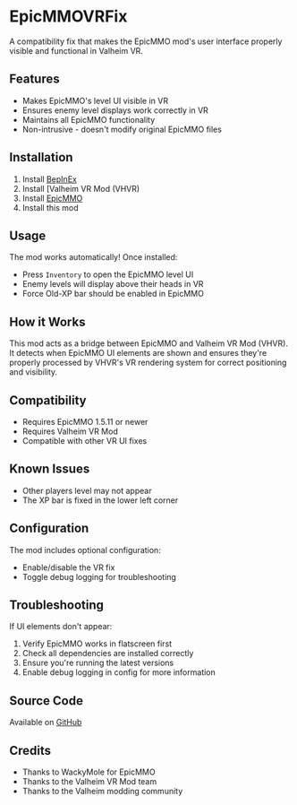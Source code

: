 # EpicMMOVRFix

A compatibility fix that makes the EpicMMO mod's user interface properly visible and functional in Valheim VR.

## Features

- Makes EpicMMO's level UI visible in VR
- Ensures enemy level displays work correctly in VR
- Maintains all EpicMMO functionality
- Non-intrusive - doesn't modify original EpicMMO files

## Installation

1. Install [BepInEx](https://valheim.thunderstore.io/package/denikson/BepInExPack_Valheim/)
2. Install [Valheim VR Mod (VHVR)
3. Install [EpicMMO](https://thunderstore.io/c/valheim/p/WackyMole/WackyEpicMMOSystem/)
4. Install this mod

## Usage

The mod works automatically! Once installed:
- Press `Inventory` to open the EpicMMO level UI
- Enemy levels will display above their heads in VR
- Force Old-XP bar should be enabled in EpicMMO
## How it Works

This mod acts as a bridge between EpicMMO and Valheim VR Mod (VHVR). It detects when EpicMMO UI elements are shown and ensures they're properly processed by VHVR's VR rendering system for correct positioning and visibility.

## Compatibility

- Requires EpicMMO 1.5.11 or newer
- Requires Valheim VR Mod
- Compatible with other VR UI fixes

## Known Issues
- Other players level may not appear
- The XP bar is fixed in the lower left corner

## Configuration

The mod includes optional configuration:
- Enable/disable the VR fix
- Toggle debug logging for troubleshooting

## Troubleshooting

If UI elements don't appear:
1. Verify EpicMMO works in flatscreen first
2. Check all dependencies are installed correctly
3. Ensure you're running the latest versions
4. Enable debug logging in config for more information

## Source Code

Available on [GitHub](https://github.com/geekstreetstudios/EpicMMOVRFix)

## Credits

- Thanks to WackyMole for EpicMMO
- Thanks to the Valheim VR Mod team
- Thanks to the Valheim modding community
